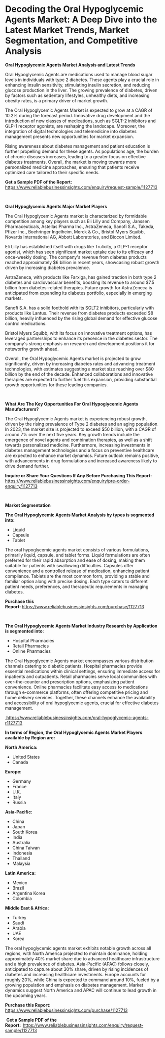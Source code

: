 <p><h1>Decoding the Oral Hypoglycemic Agents Market: A Deep Dive into the Latest Market Trends, Market Segmentation, and Competitive Analysis</h1></p><p><strong>Oral Hypoglycemic Agents Market Analysis and Latest Trends</strong></p>
<p><p>Oral Hypoglycemic Agents are medications used to manage blood sugar levels in individuals with type 2 diabetes. These agents play a crucial role in enhancing insulin sensitivity, stimulating insulin secretion, and reducing glucose production in the liver. The growing prevalence of diabetes, driven by factors such as sedentary lifestyles, unhealthy diets, and increasing obesity rates, is a primary driver of market growth. </p><p>The Oral Hypoglycemic Agents Market is expected to grow at a CAGR of 10.2% during the forecast period. Innovative drug development and the introduction of new classes of medications, such as SGLT-2 inhibitors and GLP-1 receptor agonists, are reshaping the landscape. Moreover, the integration of digital technologies and telemedicine into diabetes management presents new opportunities for market expansion. </p><p>Rising awareness about diabetes management and patient education is further propelling demand for these agents. As populations age, the burden of chronic diseases increases, leading to a greater focus on effective diabetes treatments. Overall, the market is moving towards more personalized medicine approaches, ensuring that patients receive optimized care tailored to their specific needs.</p></p>
<p><strong>Get a Sample PDF of the Report:&nbsp;</strong> <a href="https://www.reliablebusinessinsights.com/enquiry/request-sample/1127713?utm_campaign=3500&utm_medium=2&utm_source=Github&utm_content=ia&utm_term=17042025&utm_id=oral-hypoglycemic-agents">https://www.reliablebusinessinsights.com/enquiry/request-sample/1127713</a></p>
<p>&nbsp;</p>
<p><strong>Oral Hypoglycemic Agents Major Market Players</strong></p>
<p><p>The Oral Hypoglycemic Agents market is characterized by formidable competition among key players such as Eli Lilly and Company, Janssen Pharmaceuticals, Astellas Pharma Inc., AstraZeneca, Sanofi S.A., Takeda, Pfizer Inc., Boehringer Ingelheim, Merck & Co., Bristol Myers Squibb, Novartis International AG, Abbott Laboratories, and Biocon Limited. </p><p>Eli Lilly has established itself with drugs like Trulicity, a GLP-1 receptor agonist, which has seen significant market uptake due to its efficacy and once-weekly dosing. The company's revenue from diabetes products reached approximately $6 billion in recent years, showcasing robust growth driven by increasing diabetes prevalence.</p><p>AstraZeneca, with products like Farxiga, has gained traction in both type 2 diabetes and cardiovascular benefits, boosting its revenue to around $7.5 billion from diabetes-related therapies. Future growth for AstraZeneca is anticipated from expanding its diabetes portfolio, especially in emerging markets.</p><p>Sanofi S.A. has a solid foothold with its SGLT2 inhibitors, particularly with products like Lantus. Their revenue from diabetes products exceeded $8 billion, heavily influenced by the rising global demand for effective glucose control medications.</p><p>Bristol Myers Squibb, with its focus on innovative treatment options, has leveraged partnerships to enhance its presence in the diabetes sector. The company's strong emphasis on research and development positions it for noteworthy growth ahead.</p><p>Overall, the Oral Hypoglycemic Agents market is projected to grow significantly, driven by increasing diabetes rates and advancing treatment technologies, with estimates suggesting a market size reaching over $80 billion by the end of the decade. Enhanced collaborations and innovative therapies are expected to further fuel this expansion, providing substantial growth opportunities for these leading companies.</p></p>
<p>&nbsp;</p>
<p><strong>What Are The Key Opportunities For Oral Hypoglycemic Agents Manufacturers?</strong></p>
<p><p>The Oral Hypoglycemic Agents market is experiencing robust growth, driven by the rising prevalence of Type 2 diabetes and an aging population. In 2023, the market size is projected to exceed $50 billion, with a CAGR of around 7% over the next five years. Key growth trends include the emergence of novel agents and combination therapies, as well as a shift towards personalized medicine. Furthermore, increasing investments in diabetes management technologies and a focus on preventive healthcare are expected to enhance market dynamics. Future outlook remains positive, with advancements in drug formulations and increased awareness likely to drive demand further.</p></p>
<p><strong>Inquire or Share Your Questions If Any Before Purchasing This Report:</strong> <a href="https://www.reliablebusinessinsights.com/enquiry/pre-order-enquiry/1127713?utm_campaign=3500&utm_medium=2&utm_source=Github&utm_content=ia&utm_term=17042025&utm_id=oral-hypoglycemic-agents">https://www.reliablebusinessinsights.com/enquiry/pre-order-enquiry/1127713</a></p>
<p>&nbsp;</p>
<p><strong>Market Segmentation</strong></p>
<p><strong>The Oral Hypoglycemic Agents Market Analysis by types is segmented into:</strong></p>
<p><ul><li>Liquid</li><li>Capsule</li><li>Tablet</li></ul></p>
<p><p>The oral hypoglycemic agents market consists of various formulations, primarily liquid, capsule, and tablet forms. Liquid formulations are often preferred for their rapid absorption and ease of dosing, making them suitable for patients with swallowing difficulties. Capsules offer convenience and a controlled release of medication, enhancing patient compliance. Tablets are the most common form, providing a stable and familiar option along with precise dosing. Each type caters to different patient needs, preferences, and therapeutic requirements in managing diabetes.</p></p>
<p><strong>Purchase this Report:&nbsp;</strong><a href="https://www.reliablebusinessinsights.com/purchase/1127713?utm_campaign=3500&utm_medium=2&utm_source=Github&utm_content=ia&utm_term=17042025&utm_id=oral-hypoglycemic-agents">https://www.reliablebusinessinsights.com/purchase/1127713</a></p>
<p>&nbsp;</p>
<p><strong>The Oral Hypoglycemic Agents Market Industry Research by Application is segmented into:</strong></p>
<p><ul><li>Hospital Pharmacies</li><li>Retail Pharmacies</li><li>Online Pharmacies</li></ul></p>
<p><p>The Oral Hypoglycemic Agents market encompasses various distribution channels catering to diabetic patients. Hospital pharmacies provide essential medications within clinical settings, ensuring immediate access for inpatients and outpatients. Retail pharmacies serve local communities with over-the-counter and prescription options, emphasizing patient convenience. Online pharmacies facilitate easy access to medications through e-commerce platforms, often offering competitive pricing and home delivery services. Together, these channels enhance the availability and accessibility of oral hypoglycemic agents, crucial for effective diabetes management.</p></p>
<p><a href="https://www.reliablebusinessinsights.com/oral-hypoglycemic-agents-r1127713?utm_campaign=3500&utm_medium=2&utm_source=Github&utm_content=ia&utm_term=17042025&utm_id=oral-hypoglycemic-agents">&nbsp;https://www.reliablebusinessinsights.com/oral-hypoglycemic-agents-r1127713</a></p>
<p><strong>In terms of Region, the Oral Hypoglycemic Agents Market Players available by Region are:</strong></p>
<p>
    <p> <strong> North America: </strong>
        <ul>
            <li>United States</li>
            <li>Canada</li>
        </ul>
        </p> 
    <p> <strong> Europe: </strong>
        <ul>
            <li>Germany</li>
            <li>France</li>
            <li>U.K.</li>
            <li>Italy</li>
            <li>Russia</li>
        </ul>
        </p> 
    <p> <strong> Asia-Pacific: </strong>
        <ul>
            <li>China</li>
            <li>Japan</li>
            <li>South Korea</li>
            <li>India</li>
            <li>Australia</li>
            <li>China Taiwan</li>
            <li>Indonesia</li>
            <li>Thailand</li>
            <li>Malaysia</li>
        </ul>
        </p> 
    <p> <strong> Latin America: </strong>
        <ul>
            <li>Mexico</li>
            <li>Brazil</li>
            <li>Argentina Korea</li>
            <li>Colombia</li>
        </ul>
        </p> 
    <p> <strong> Middle East & Africa: </strong>
        <ul>
            <li>Turkey</li>
            <li>Saudi</li>
            <li>Arabia</li>
            <li>UAE</li>
            <li>Korea</li>
        </ul>
    </p>
    </p>
<p><p>The oral hypoglycemic agents market exhibits notable growth across all regions, with North America projected to maintain dominance, holding approximately 40% market share due to advanced healthcare infrastructure and a high prevalence of diabetes. Asia-Pacific (APAC) follows closely, anticipated to capture about 30% share, driven by rising incidences of diabetes and increasing healthcare investments. Europe accounts for roughly 20%, while China is expected to command around 10%, fueled by a growing population and emphasis on diabetes management. Market dynamics suggest North America and APAC will continue to lead growth in the upcoming years.</p></p>
<p><strong>Purchase this Report: </strong><a href="https://www.reliablebusinessinsights.com/purchase/1127713?utm_campaign=3500&utm_medium=2&utm_source=Github&utm_content=ia&utm_term=17042025&utm_id=oral-hypoglycemic-agents">https://www.reliablebusinessinsights.com/purchase/1127713</a></p>
<p>&nbsp;<strong>Get a Sample PDF of the Report:&nbsp;&nbsp;</strong><a href="https://www.reliablebusinessinsights.com/enquiry/request-sample/1127713?utm_campaign=3500&utm_medium=2&utm_source=Github&utm_content=ia&utm_term=17042025&utm_id=oral-hypoglycemic-agents">https://www.reliablebusinessinsights.com/enquiry/request-sample/1127713</a></p>
<p><strong></strong></p>
<p><p></p><p></p><p></p></p>